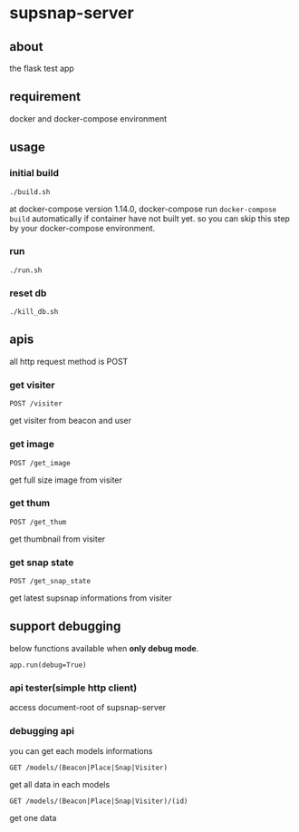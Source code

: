# supsnap-server

## about
the flask test app

## requirement
docker and docker-compose environment

## usage

### initial build
    ./build.sh

at docker-compose version 1.14.0, docker-compose run `docker-compose build` automatically if container have not built yet. so you can skip this step by your docker-compose environment.

### run
    ./run.sh

### reset db
    ./kill_db.sh

## apis
all http request method is POST

### get visiter
    POST /visiter

get visiter from beacon and user

### get image
    POST /get_image

get full size image from visiter

### get thum
    POST /get_thum

get thumbnail from visiter

### get snap state
    POST /get_snap_state

get latest supsnap informations from visiter

## support debugging
below functions available when **only debug mode**.

    app.run(debug=True)

### api tester(simple http client)
access document-root of supsnap-server

### debugging api
you can get each models informations

    GET /models/(Beacon|Place|Snap|Visiter)

get all data in each models

    GET /models/(Beacon|Place|Snap|Visiter)/(id)

get one data
